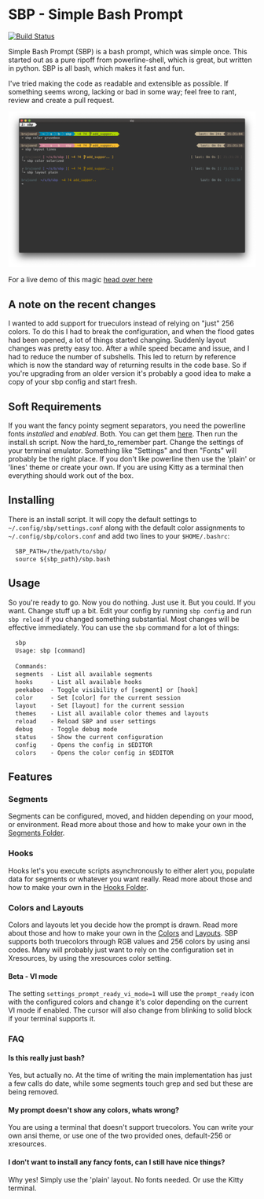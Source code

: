 # SBP - Simple Bash Prompt
[![Build Status](https://travis-ci.org/brujoand/sbp.svg?branch=master)](https://travis-ci.org/brujoand/sbp)

Simple Bash Prompt (SBP) is a bash prompt, which was simple once.
This started out as a pure ripoff from powerline-shell, which is great, but written in python.
SBP is all bash, which makes it fast and fun.

I've tried making the code as readable and extensible as possible.
If something seems wrong, lacking or bad in some way; feel free to rant, review and create a pull request.

![Screenshot](/resources/sbp_screenshot.png)

For a live demo of this magic [head over
here](https://asciinema.org/a/0efgJrqQJY2vH1XguXjX3xV1c)

## A note on the recent changes
I wanted to add support for trueculors instead of relying on "just" 256 colors.
To do this I had to break the configuration, and when the flood gates had been
opened, a lot of things started changing. Suddenly layout changes was pretty
easy too. After a while speed became and issue, and I had to reduce the number
of subshells. This led to return by reference which is now the standard way of
returning results in the code base. So if you're upgrading from an older version
it's probably a good idea to make a copy of your sbp config and start fresh.

## Soft Requirements
If you want the fancy pointy segment separators, you need the powerline fonts _installed_ and _enabled_. Both.
You can get them [here](https://github.com/powerline/fonts).
Then run the install.sh script. Now the hard_to_remember part. Change the settings of your terminal emulator.
Something like "Settings" and then "Fonts" will probably be the right place.
If you don't like powerline then use the 'plain' or 'lines' theme or create your
own. If you are using Kitty as a terminal then everything should work out of the
box.

## Installing
There is an install script. It will copy the default
settings to `~/.config/sbp/settings.conf` along with the default color assignments
to `~/.config/sbp/colors.conf` and add two lines to your `$HOME/.bashrc`:
```
  SBP_PATH=/the/path/to/sbp/
  source ${sbp_path}/sbp.bash
```

## Usage
So you're ready to go. Now you do nothing. Just use it. But you could. If you want. Change stuff up a bit.
Edit your config by running `sbp config` and run `sbp reload` if you changed
something substantial. Most changes will be effective immediately.
You can use the `sbp` command for a lot of things:
```
  sbp
  Usage: sbp [command]

  Commands:
  segments  - List all available segments
  hooks     - List all available hooks
  peekaboo  - Toggle visibility of [segment] or [hook]
  color     - Set [color] for the current session
  layout    - Set [layout] for the current session
  themes    - List all available color themes and layouts
  reload    - Reload SBP and user settings
  debug     - Toggle debug mode
  status    - Show the current configuration
  config    - Opens the config in $EDITOR
  colors    - Opens the color config in $EDITOR
```

## Features
### Segments
Segments can be configured, moved, and hidden depending on your mood, or
environment. Read more about those and how to make your own in the [Segments
Folder](/segments).

### Hooks
Hooks let's you execute scripts asynchronously to either alert you, populate
data for segments or whatever you want really. Read more about those and how to
make your own in the [Hooks Folder](/hooks).

### Colors and Layouts
Colors and layouts let you decide how the prompt is drawn. Read more about those
and how to make your own in the [Colors](/config/colors) and
[Layouts](/src/layouts). SBP supports both truecolors through RGB values and 256 colors
by using ansi codes. Many will probably just want to rely on the configuration
set in Xresources, by using the xresources color setting.

#### Beta - VI mode
The setting `settings_prompt_ready_vi_mode=1` will use the `prompt_ready` icon
with the configured colors and change it's color depending on the current VI
mode if enabled. The cursor will also change from blinking to solid block if
your terminal supports it.

### FAQ

#### Is this really just bash?
Yes, but actually no. At the time of writing the main implementation has
just a few calls do date, while some segments touch grep and sed but these
are being removed.

#### My prompt doesn't show any colors, whats wrong?
You are using a terminal that doesn't support truecolors. You can write your own
ansi theme, or use one of the two provided ones, default-256 or xresources.

#### I don't want to install any fancy fonts, can I still have nice things?
Why yes! Simply use the 'plain' layout. No fonts needed. Or use the Kitty
terminal.

